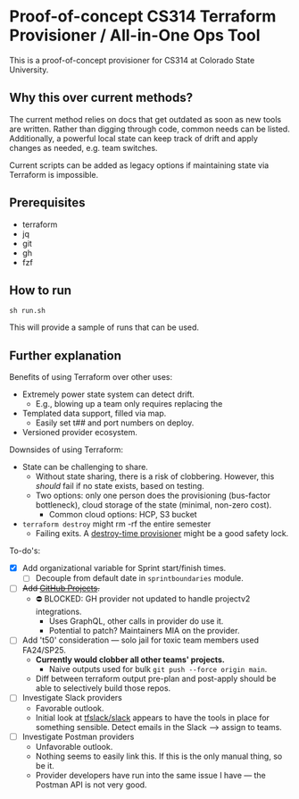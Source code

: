 # Proof-of-concept CS314 Terraform Provisioner / All-in-One Ops Tool

This is a proof-of-concept provisioner for CS314 at Colorado State University.

## Why this over current methods?

The current method relies on docs that get outdated as soon as new tools are written. Rather than digging through code, common needs can be listed. Additionally, a powerful local state can keep track of drift and apply changes as needed, e.g. team switches.

Current scripts can be added as legacy options if maintaining state via Terraform is impossible.

## Prerequisites

- terraform
- jq
- git
- gh
- fzf

## How to run

`sh run.sh`

This will provide a sample of runs that can be used.

## Further explanation

Benefits of using Terraform over other uses:
- Extremely power state system can detect drift.
  - E.g., blowing up a team only requires replacing the
- Templated data support, filled via map.
  - Easily set t## and port numbers on deploy.  
- Versioned provider ecosystem. 

Downsides of using Terraform:
- State can be challenging to share.
  - Without state sharing, there is a risk of clobbering. However, this *should* fail if no state exists, based on testing.  
  - Two options: only one person does the provisioning (bus-factor bottleneck), cloud storage of the state (minimal, non-zero cost).
    - Common cloud options: HCP, S3 bucket
- `terraform destroy` might rm -rf the entire semester
  - Failing exits. A [destroy-time provisioner](https://developer.hashicorp.com/terraform/language/resources/provisioners/syntax#destroy-time-provisioners) might be a good safety lock.  

To-do's:
- [x] Add organizational variable for Sprint start/finish times.
   - [ ] Decouple from default date in `sprintboundaries` module.
- [ ] ~~Add [GitHub Projects](https://registry.terraform.io/providers/integrations/github/latest/docs/resources/repository_project).~~
   - ⛔️ BLOCKED: GH provider not updated to handle projectv2 integrations.
     - Uses GraphQL, other calls in provider do use it.
     - Potential to patch? Maintainers MIA on the provider. 
- [ ] Add 't50' consideration — solo jail for toxic team members used FA24/SP25.
   - **Currently would clobber all other teams' projects.**
     - Naive outputs used for bulk `git push --force origin main`.
   - Diff between terraform output pre-plan and post-apply should be able to selectively build those repos.
- [ ] Investigate Slack providers
  - Favorable outlook. 
  - Initial look at [tfslack/slack](https://registry.terraform.io/providers/tfstack/slack/latest/docs) appears to have the tools in place for something sensible. Detect emails in the Slack —> assign to teams.
- [ ] Investigate Postman providers
  - Unfavorable outlook.
  - Nothing seems to easily link this. If this is the only manual thing, so be it.
  - Provider developers have run into the same issue I have — the Postman API is not very good.
